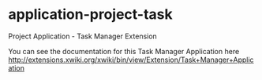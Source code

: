 application-project-task
========================

Project Application - Task Manager Extension

You can see the documentation for this Task Manager Application here http://extensions.xwiki.org/xwiki/bin/view/Extension/Task+Manager+Application
